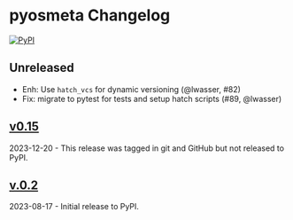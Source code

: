 # pyosmeta Changelog

[![PyPI](https://img.shields.io/pypi/v/pyosmeta.svg)](https://pypi.org/project/pyosmeta/)

## Unreleased

* Enh: Use `hatch_vcs` for dynamic versioning (@lwasser, #82)
* Fix: migrate to pytest for tests and setup hatch scripts (#89, @lwasser)

## [v0.15](https://github.com/pyOpenSci/pyosMeta/releases/tag/v0.15)

2023-12-20 - This release was tagged in git and GitHub but not released to PyPI.

## [v.0.2](https://pypi.org/project/pyosmeta/0.2)

2023-08-17 - Initial release to PyPI.
